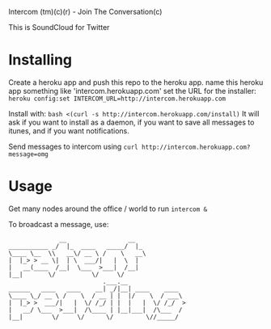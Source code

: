 Intercom (tm)(c)(r) - Join The Conversation(c)

This is SoundCloud for Twitter

Installing
==========

Create a heroku app and push this repo to the heroku app.
name this heroku app something like 'intercom.herokuapp.com'
set the URL for the installer: `heroku config:set INTERCOM_URL=http://intercom.herokuapp.com`

Install with: `bash <(curl -s http://intercom.herokuapp.com/install)`
It will ask if you want to install as a daemon, if you want to save all messages to itunes, and if you want notifications.

Send messages to intercom using `curl http://intercom.herokuapp.com?message=omg`

Usage
=====

Get many nodes around the office / world to run `intercom &`

To broadcast a message, use:

```
              __                 __   
___________ _/  |_  ____   _____/  |_ 
\____ \__  \\   __\/ __ \ /    \   __\
|  |_> > __ \|  | \  ___/|   |  \  |  
|   __(____  /__|  \___  >___|  /__|  
|__|       \/          \/     \/      
                          .___.__                
______   ____   ____    __| _/|__| ____    ____  
\____ \_/ __ \ /    \  / __ | |  |/    \  / ___\ 
|  |_> >  ___/|   |  \/ /_/ | |  |   |  \/ /_/  >
|   __/ \___  >___|  /\____ | |__|___|  /\___  / 
|__|        \/     \/      \/         \//_____/  
```

